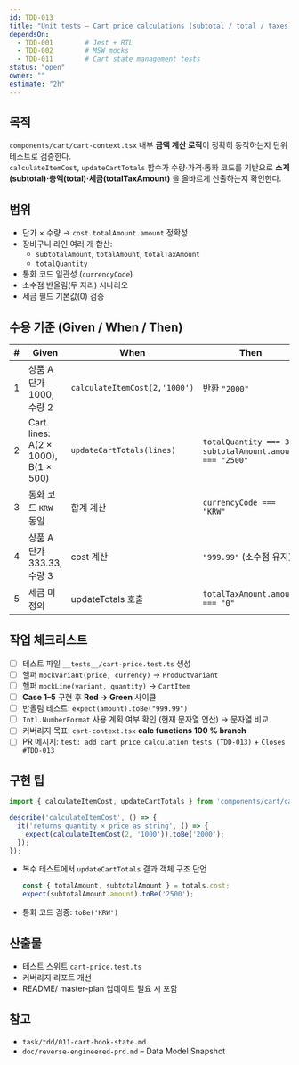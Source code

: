 ```yaml
---
id: TDD-013
title: "Unit tests – Cart price calculations (subtotal / total / taxes)"
dependsOn:
  - TDD-001        # Jest + RTL
  - TDD-002        # MSW mocks
  - TDD-011        # Cart state management tests
status: "open"
owner: ""
estimate: "2h"
---
```


## 목적
`components/cart/cart-context.tsx` 내부 **금액 계산 로직**이 정확히 동작하는지 단위 테스트로 검증한다.  
`calculateItemCost`, `updateCartTotals` 함수가 수량·가격·통화 코드를 기반으로 **소계(subtotal)·총액(total)·세금(totalTaxAmount)** 을 올바르게 산출하는지 확인한다.

## 범위
- 단가 × 수량 → `cost.totalAmount.amount` 정확성
- 장바구니 라인 여러 개 합산:
  - `subtotalAmount`, `totalAmount`, `totalTaxAmount`
  - `totalQuantity`
- 통화 코드 일관성 (`currencyCode`)
- 소수점 반올림(두 자리) 시나리오
- 세금 필드 기본값(0) 검증

## 수용 기준 (Given / When / Then)

| # | Given | When | Then |
|---|-------|------|------|
| 1 | 상품 A 단가 1000, 수량 2 | `calculateItemCost(2,'1000')` | 반환 `"2000"` |
| 2 | Cart lines: A(2 × 1000), B(1 × 500) | `updateCartTotals(lines)` | `totalQuantity === 3`, `subtotalAmount.amount === "2500"` |
| 3 | 통화 코드 `KRW` 동일 | 합계 계산 | `currencyCode === "KRW"` |
| 4 | 상품 A 단가 333.33, 수량 3 | cost 계산 | `"999.99"` (소수점 유지) |
| 5 | 세금 미정의 | updateTotals 호출 | `totalTaxAmount.amount === "0"` |

## 작업 체크리스트
- [ ] 테스트 파일 `__tests__/cart-price.test.ts` 생성
- [ ] 헬퍼 `mockVariant(price, currency)` → `ProductVariant`
- [ ] 헬퍼 `mockLine(variant, quantity)` → `CartItem`
- [ ] **Case 1–5** 구현 후 **Red → Green** 사이클
- [ ] 반올림 테스트: `expect(amount).toBe("999.99")`
- [ ] `Intl.NumberFormat` 사용 계획 여부 확인 (현재 문자열 연산) → 문자열 비교
- [ ] 커버리지 목표: `cart-context.tsx` **calc functions 100 % branch**
- [ ] PR 메시지: `test: add cart price calculation tests (TDD-013)` + `Closes #TDD-013`

## 구현 팁
```ts
import { calculateItemCost, updateCartTotals } from 'components/cart/cart-context';

describe('calculateItemCost', () => {
  it('returns quantity × price as string', () => {
    expect(calculateItemCost(2, '1000')).toBe('2000');
  });
});
```
- 복수 테스트에서 `updateCartTotals` 결과 객체 구조 단언  
  ```ts
  const { totalAmount, subtotalAmount } = totals.cost;
  expect(subtotalAmount.amount).toBe('2500');
  ```
- 통화 코드 검증: `toBe('KRW')`

## 산출물
- 테스트 스위트 `cart-price.test.ts`
- 커버리지 리포트 개선
- README/ master-plan 업데이트 필요 시 포함

## 참고
- `task/tdd/011-cart-hook-state.md`
- `doc/reverse-engineered-prd.md` – Data Model Snapshot
